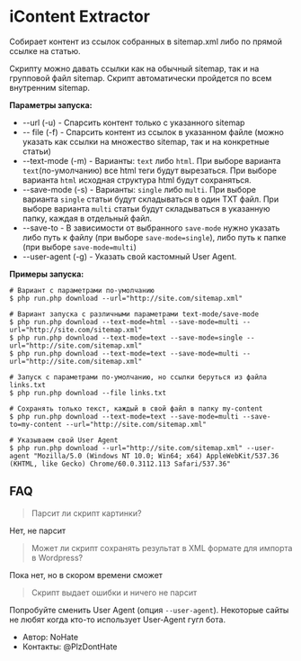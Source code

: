 # iContent Extractor

Собирает контент из ссылок собранных в sitemap.xml либо по прямой ссылке на статью.

Скрипту можно давать ссылки как на обычный sitemap, так и на групповой файл sitemap.
Скрипт автоматически пройдется по всем внутренним sitemap.

**Параметры запуска:**
- --url (-u) - Спарсить контент только с указанного sitemap
- -- file (-f) - Спарсить контент из ссылок в указанном файле (можно указать как ссылки на множество sitemap, так и на конкретные статьи)
- --text-mode (-m) - Варианты: `text` либо `html`. При выборе варианта `text`(по-умолчанию) все html теги будут вырезаться. При выборе варианта `html` исходная структура html будут сохраняться.
- --save-mode (-s) - Варианты: `single` либо `multi`. При выборе варианта `single` статьи будут складываться в один TXT файл. При выборе варианта `multi` статьи будут складываться в указанную папку, каждая в отдельный файл.
- --save-to - В зависимости от выбранного `save-mode` нужно указать либо путь к файлу (при выборе `save-mode=single`), либо путь к папке (при выборе `save-mode=multi`)
- --user-agent (-g) - Указать свой кастомный User Agent.

**Примеры запуска:**
```
# Вариант с параметрами по-умолчанию
$ php run.php download --url="http://site.com/sitemap.xml"

# Вариант запуска с различными параметрами text-mode/save-mode
$ php run.php download --text-mode=html --save-mode=multi --url="http://site.com/sitemap.xml"
$ php run.php download --text-mode=text --save-mode=single --url="http://site.com/sitemap.xml"
$ php run.php download --text-mode=text --save-mode=multi --url="http://site.com/sitemap.xml"

# Запуск с параметрами по-умолчанию, но ссылки беруться из файла links.txt
$ php run.php download --file links.txt

# Сохранять только текст, каждый в свой файл в папку my-content
$ php run.php download --text-mode=text --save-mode=multi --save-to=my-content --url="http://site.com/sitemap.xml"

# Указываем свой User Agent
$ php run.php download --url="http://site.com/sitemap.xml" --user-agent "Mozilla/5.0 (Windows NT 10.0; Win64; x64) AppleWebKit/537.36 (KHTML, like Gecko) Chrome/60.0.3112.113 Safari/537.36"
```

## FAQ

> Парсит ли скрипт картинки?
>
Нет, не парсит

> Может ли скрипт сохранять результат в XML формате для импорта в Wordpress?
>
Пока нет, но в скором времени сможет

> Скрипт выдает ошибки и ничего не парсит
>
Попробуйте сменить User Agent (опция `--user-agent`).
Некоторые сайты не любят когда кто-то использует User-Agent гугл бота.
 

- Автор: NoHate
- Контакты: @PlzDontHate